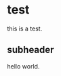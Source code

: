 # test
this is a test.

## subheader 

hello world.
<!-- 
1. in case git clone doesn't work to fetch repo from github then try this
git clone https://github.com/USERNAME/REPOSITORY.git 
2. an valuable link https://www.youtube.com/watch?v=RGOj5yH7evk
-->
